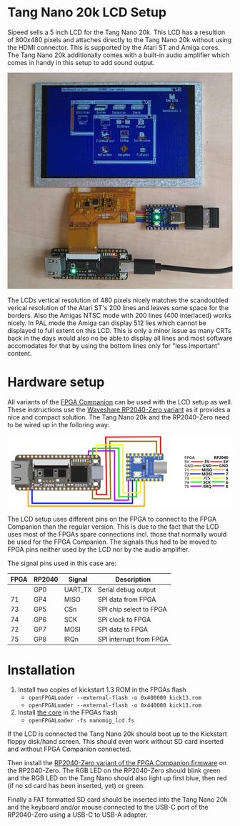 # Tang Nano 20k LCD Setup

Sipeed sells a 5 inch LCD for the Tang Nano 20k. This LCD has a resultion
of 800x480 pixels and attaches directly to the Tang Nano 20k without using the
HDMI connector. This is supported by the Atari ST and Amiga cores. The
Tang Nano 20k additionally comes with a built-in audio amplifier which comes
in handy in this setup to add sound output.

![NanoMig on LCD](nanomig_lcd.jpg)

The LCDs vertical resolution of 480 pixels nicely matches the scandoubled
verical resolution of the Atari ST's 200 lines and leaves some space for
the borders. Also the Amigas NTSC mode with 200 lines (400 interlaced) works
nicely. In PAL mode the Amiga can display 512 lies which cannot be displayed
to full extent on this LCD. This is only a minor issue as many CRTs back in the
days would also no be able to display all lines and most software accomodates
for that by using the bottom lines only for "less important" content.

# Hardware setup

All variants of the [FPGA
Companion](https://github.com/harbaum/FPGA-Companion) can be used with
the LCD setup as well. These instructions use the [Waveshare
RP2040-Zero variant](https://www.waveshare.com/wiki/RP2040-Zero) as it
provides a nice and compact solution. The Tang Nano 20k and the RP2040-Zero
need to be wired up in the folloring way:

![Wiring for LCD usage](wiring_lcd.png)

The LCD setup uses different pins on the FPGA to connect to the FPGA Companion
than the regular version. This is due to the fact that the LCD uses most of the
FPGAs spare connections incl. those that normally would be used for the FPGA
Companion. The signals thus had to be moved to FPGA pins neither used by the LCD
nor by the audio amplifier.

The signal pins used in this case are:

| FPGA | RP2040 | Signal | Description |
|---|---|---|---|
| | GP0  | UART_TX  | Serial debug output |
| 71 | GP4 | MISO | SPI data from FPGA |
| 73 | GP5 | CSn | SPI chip select to FPGA |
| 74 | GP6 | SCK | SPI clock to FPGA |
| 72 | GP7 | MOSI | SPI data to FPGA |
| 75 | GP8 | IRQn | SPI interrupt from FPGA |

# Installation

1. Install two copies of kickstart 1.3 ROM in the FPGAs flash
    * ```openFPGALoader --external-flash -o 0x400000 kick13.rom```
    * ```openFPGALoader --external-flash -o 0x440000 kick13.rom```
2. Install [the core](https://github.com/harbaum/NanoMig/releases/) in the FPGAs flash
   * ```openFPGALoader -fs nanomig_lcd.fs```

If the LCD is connected the Tang Nano 20k should boot up to the Kickstart
floppy disk/hand screen. This should even work without SD card inserted and
without FPGA Companion connected.

Then install the [RP2040-Zero variant of the FPGA Companion
firmware](https://github.com/harbaum/FPGA-Companion/releases) on the
RP2040-Zero. The RGB LED on the RP2040-Zero should blink green and the
RGB LED on the Tang Nano should also light up first blue, then red (if no
sd card has been inserted, yet) or green.

Finally a FAT formatted SD card should be inserted into the Tang Nano 20k
and the keyboard and/or mouse connected to the USB-C port of the RP2040-Zero
using a USB-C to USB-A adapter.
